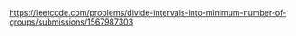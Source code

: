 https://leetcode.com/problems/divide-intervals-into-minimum-number-of-groups/submissions/1567987303
